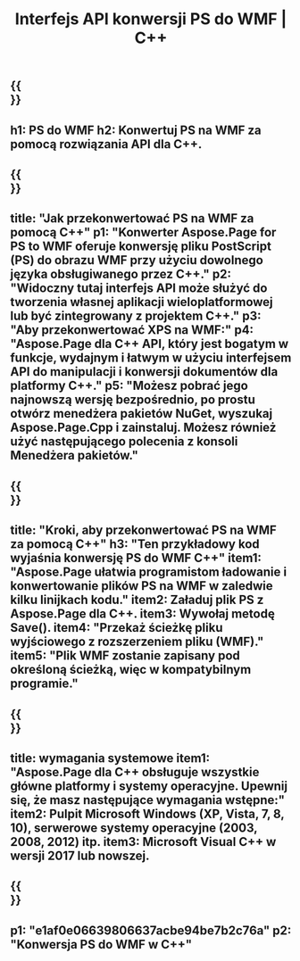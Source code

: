 ﻿---
translation: true
template: /_templates/_conversion-child-cpp.md
title: Interfejs API konwersji PS do WMF | C++
url: /cpp/conversion/ps-to-wmf/
description: Konwersja PS do WMF zapewniona przez Aspose.Page dla rozwiązania C++ API. Działa w C++ Runtime Environment dla Windows 32-bitowy, Windows 64-bitowy i Linux 64-bitowy.
informat: PS
outformat: WMF
otherformats: XPS EPS
---

{{<section banner>}}
---
h1: PS do WMF
h2: Konwertuj PS na WMF za pomocą rozwiązania API dla C++.
---

{{<section overview>}}
---
title: "Jak przekonwertować PS na WMF za pomocą C++"
p1: "Konwerter Aspose.Page for PS to WMF oferuje konwersję pliku PostScript (PS) do obrazu WMF przy użyciu dowolnego języka obsługiwanego przez C++."
p2: "Widoczny tutaj interfejs API może służyć do tworzenia własnej aplikacji wieloplatformowej lub być zintegrowany z projektem C++."
p3: "Aby przekonwertować XPS na WMF:"
p4: "Aspose.Page dla C++ API, który jest bogatym w funkcje, wydajnym i łatwym w użyciu interfejsem API do manipulacji i konwersji dokumentów dla platformy C++."
p5: "Możesz pobrać jego najnowszą wersję bezpośrednio, po prostu otwórz menedżera pakietów NuGet, wyszukaj Aspose.Page.Cpp i zainstaluj. Możesz również użyć następującego polecenia z konsoli Menedżera pakietów."
---

{{<section feature1>}}
---
title: "Kroki, aby przekonwertować PS na WMF za pomocą C++"
h3: "Ten przykładowy kod wyjaśnia konwersję PS do WMF C++"
item1: "Aspose.Page ułatwia programistom ładowanie i konwertowanie plików PS na WMF w zaledwie kilku linijkach kodu."
item2: Załaduj plik PS z Aspose.Page dla C++.
item3: Wywołaj metodę Save().
item4: "Przekaż ścieżkę pliku wyjściowego z rozszerzeniem pliku (WMF)."
item5: "Plik WMF zostanie zapisany pod określoną ścieżką, więc w kompatybilnym programie."
---

{{<section feature2>}}
---
title: wymagania systemowe
item1: "Aspose.Page dla C++ obsługuje wszystkie główne platformy i systemy operacyjne. Upewnij się, że masz następujące wymagania wstępne:"
item2: Pulpit Microsoft Windows (XP, Vista, 7, 8, 10), serwerowe systemy operacyjne (2003, 2008, 2012) itp.
item3: Microsoft Visual C++ w wersji 2017 lub nowszej.
---

{{<section gist>}}
---
p1: "e1af0e06639806637acbe94be7b2c76a"
p2: "Konwersja PS do WMF w C++"
---
